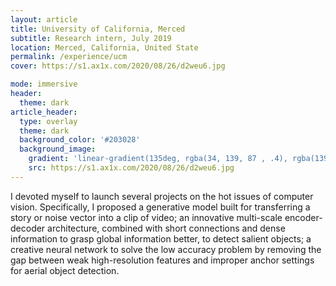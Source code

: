 ```yaml
---
layout: article
title: University of California, Merced
subtitle: Research intern, July 2019
location: Merced, California, United State
permalink: /experience/ucm
cover: https://s1.ax1x.com/2020/08/26/d2weu6.jpg

mode: immersive
header:
  theme: dark
article_header:
  type: overlay
  theme: dark
  background_color: '#203028'
  background_image:
    gradient: 'linear-gradient(135deg, rgba(34, 139, 87 , .4), rgba(139, 34, 139, .4))'
    src: https://s1.ax1x.com/2020/08/26/d2weu6.jpg
---
```


I devoted myself to launch several projects on the hot issues of computer vision. Specifically, I proposed a generative model built for transferring a story or noise vector into a clip of video; an innovative multi-scale encoder-decoder architecture, combined with short connections and dense information to grasp global information better, to detect salient objects; a creative neural network to solve the low accuracy problem by removing the gap between weak high-resolution features and improper anchor settings for aerial object detection.

<!--more-->
